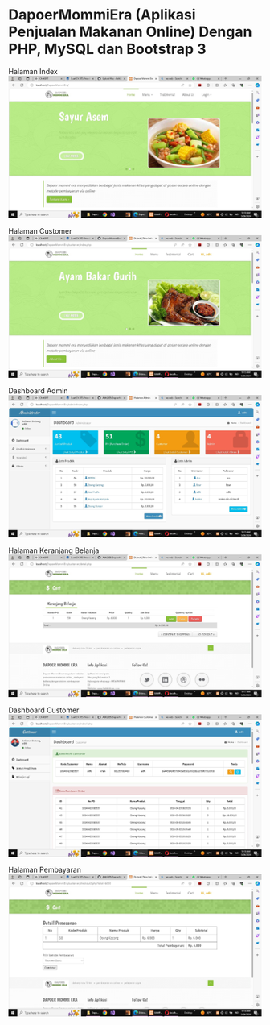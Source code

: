 # DapoerMommiEra (Aplikasi Penjualan Makanan Online) Dengan PHP, MySQL dan Bootstrap 3

Halaman Index
<img src="img/index.jpeg" alt="">

Halaman Customer
<img src="img/customer.jpeg" alt="">

Dashboard Admin
<img src="img/admin.jpeg" alt="">

Halaman Keranjang Belanja
<img src="img/keranjang.jpeg" alt="">

Dashboard Customer
<img src="img/dashboard pembeli.jpeg" alt="">

Halaman Pembayaran
<img src="img/pembayaran baru.jpeg" alt="">




